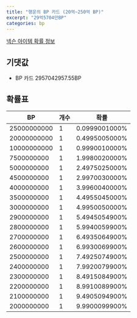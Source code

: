 ```yaml
---
title: "행운의 BP 카드 (20억~250억 BP)"
excerpt: "29억5704만BP"
categories: bp
---
```

[넥슨 아이템 확률 정보](http://iteminfo.nexon.com/probability/fo4?sn=5779)

## 기댓값
  - BP 카드 2957042957.55BP

## 확률표

|BP|개수|확률|
|---|---|---|
|25000000000|1|0.0999001000%|
|20000000000|1|0.4995005000%|
|10000000000|1|0.9990010000%|
|7500000000|1|1.9980020000%|
|5000000000|1|2.4975025000%|
|4500000000|1|2.9970030000%|
|4000000000|1|3.9960040000%|
|3500000000|1|4.4955045000%|
|3000000000|1|4.9950050000%|
|2900000000|1|5.4945054900%|
|2800000000|1|5.9940059900%|
|2700000000|1|6.4935064900%|
|2600000000|1|6.9930069900%|
|2500000000|1|7.4925074900%|
|2400000000|1|7.9920079900%|
|2300000000|1|8.4915084900%|
|2200000000|1|8.9910089900%|
|2100000000|1|9.4905094900%|
|2000000000|1|9.9900099900%|
